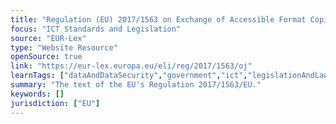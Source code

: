 ```yaml
---
title: "Regulation (EU) 2017/1563 on Exchange of Accessible Format Copies of Copyrighted Works for the Benefit of People with Disabilities"
focus: "ICT Standards and Legislation"
source: "EUR-Lex"
type: "Website Resource"
openSource: true
link: "https://eur-lex.europa.eu/eli/reg/2017/1563/oj"
learnTags: ["dataAndDataSecurity","government","ict","legislationAndLaw","accessibility","disability","rights"]
summary: "The text of the EU's Regulation 2017/1563/EU."
keywords: []
jurisdiction: ["EU"]
---
```

